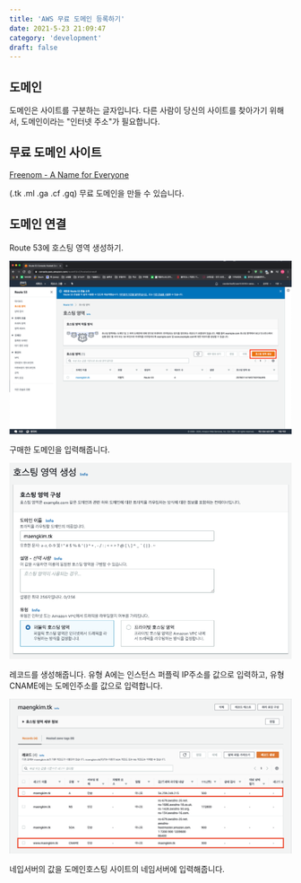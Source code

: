 ```yaml
---
title: 'AWS 무료 도메인 등록하기'
date: 2021-5-23 21:09:47
category: 'development'
draft: false
---
```


## 도메인

도메인은 사이트를 구분하는 글자입니다. 다른 사람이 당신의 사이트를 찾아가기 위해서, 도메인이라는 "인터넷 주소"가 필요합니다.

## 무료 도메인 사이트

[Freenom - A Name for Everyone](https://www.freenom.com/en/index.html?lang=en)

(.tk .ml .ga .cf .gq) 무료 도메인을 만들 수 있습니다.

## 도메인 연결

Route 53에 호스팅 영역 생성하기.

![](./images/register_domain/1.png)<br/>

구매한 도메인을 입력해줍니다.

![](./images/register_domain/2.png)<br/>

레코드를 생성해줍니다. 유형 A에는 인스턴스 퍼플릭 IP주소를 값으로 입력하고, 유형 CNAME에는 도메인주소를 값으로 입력합니다.

![](./images/register_domain/3.png)

네입서버의 값을 도메인호스팅 사이트의 네임서버에 입력해줍니다.
